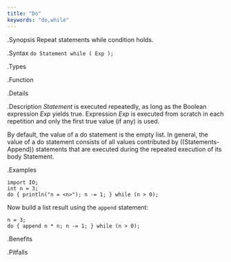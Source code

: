 ```yaml
---
title: "Do"
keywords: "do,while"
---
```


.Synopsis
Repeat statements while condition holds.

.Syntax
`do Statement while ( Exp );`

.Types

.Function

.Details

.Description
_Statement_ is executed repeatedly, as long as the Boolean expression _Exp_ yields true. 
Expression _Exp_ is executed from scratch in each repetition and only the first true value (if any) is used.

By default, the value of a do statement is the empty list. 
In general, the value of a do statement consists of all values contributed by ((Statements-Append)) statements 
that are executed during the repeated execution of its body Statement.

.Examples
```rascal-shell
import IO;
int n = 3;
do { println("n = <n>"); n -= 1; } while (n > 0);
```
Now build a list result using the `append` statement:
```rascal-shell,continue
n = 3;
do { append n * n; n -= 1; } while (n > 0);
```

.Benefits

.Pitfalls

